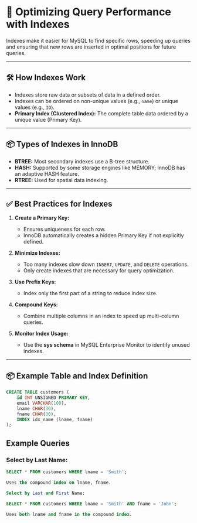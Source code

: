 # 🚀 Optimizing Query Performance with Indexes  

Indexes make it easier for MySQL to find specific rows, speeding up queries and ensuring that new rows are inserted in optimal positions for future queries.

---

## 🛠️ How Indexes Work  
- Indexes store raw data or subsets of data in a defined order.  
- Indexes can be ordered on non-unique values (e.g., `name`) or unique values (e.g., `ID`).  
- **Primary Index (Clustered Index):** The complete table data ordered by a unique value (Primary Key).  

---

## 📦 Types of Indexes in InnoDB  

- **BTREE:** Most secondary indexes use a B-tree structure.  
- **HASH:** Supported by some storage engines like MEMORY; InnoDB has an adaptive HASH feature.  
- **RTREE:** Used for spatial data indexing.  

---

## ✅ Best Practices for Indexes  

1. **Create a Primary Key:**  
   - Ensures uniqueness for each row.  
   - InnoDB automatically creates a hidden Primary Key if not explicitly defined.  

2. **Minimize Indexes:**  
   - Too many indexes slow down `INSERT`, `UPDATE`, and `DELETE` operations.  
   - Only create indexes that are necessary for query optimization.  

3. **Use Prefix Keys:**  
   - Index only the first part of a string to reduce index size.  

4. **Compound Keys:**  
   - Combine multiple columns in an index to speed up multi-column queries.  

5. **Monitor Index Usage:**  
   - Use the **sys schema** in MySQL Enterprise Monitor to identify unused indexes.  

---

## 📦 Example Table and Index Definition  

```sql
CREATE TABLE customers (
    id INT UNSIGNED PRIMARY KEY,
    email VARCHAR(100),
    lname CHAR(30),
    fname CHAR(30),
    INDEX idx_name (lname, fname)
);

```

## Example Queries

### Select by Last Name:
```sql
SELECT * FROM customers WHERE lname = 'Smith';

Uses the compound index on lname, fname.

Select by Last and First Name:

SELECT * FROM customers WHERE lname = 'Smith' AND fname = 'John';

Uses both lname and fname in the compound index.
```
